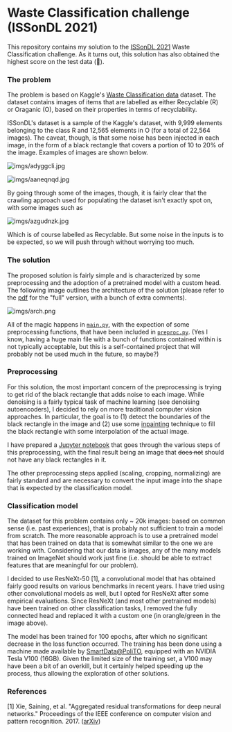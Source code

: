 # Waste Classification challenge (ISSonDL 2021)

This repository contains my solution to the [ISSonDL 2021](https://2021.dl-lab.eu/) Waste Classification challenge. As it turns out, this solution has also obtained the highest score on the test data (🥳).

### The problem

The problem is based on Kaggle's [Waste Classification data](https://www.kaggle.com/techsash/waste-classification-data) dataset. The dataset contains images of items that are labelled as either Recyclable (R) or Oraganic (O), based on their properties in terms of recyclability.

ISSonDL's dataset is a sample of the Kaggle's dataset, with 9,999 elements belonging to the class R and 12,565 elements in O (for a total of 22,564 images). The caveat, though, is that some noise has been injected in each image, in the form of a black rectangle that covers a portion of 10 to 20% of the image. Examples of images are shown below.

![imgs/adyggcli.jpg](adyggcli.jpg)

![imgs/aaneqnqd.jpg](aaneqnqd.jpg)


By going through some of the images, though, it is fairly clear that the crawling approach used for populating the dataset isn't exactly spot on, with some images such as

![imgs/azgudnzk.jpg](azgudnzk.jpg)

Which is of course labelled as Recyclable. But some noise in the inputs is to be expected, so we will push through without worrying too much. 

### The solution

The proposed solution is fairly simple and is characterized by some preprocessing and the adoption of a pretrained model with a custom head. The following image outlines the architecture of the solution (please refer to the [pdf](architecture-waste.pdf) for the "full" version, with a bunch of extra comments).

![imgs/arch.png](arch.png)

All of the magic happens in [`main.py`](main.py), with the expection of some preprocessing functions, that have been included in [`preproc.py`](preproc.py). (Yes I know, having a huge main file with a bunch of functions contained within is not typically acceptable, but this is a self-contained project that will probably not be used much in the future, so maybe?)

### Preprocessing

For this solution, the most important concern of the preprocessing is trying to get rid of the black rectangle that adds noise to each image. While denoising is a fairly typical task of machine learning (see denoising autoencoders), I decided to rely on more traditional computer vision approaches. In particular, the goal is to (1) detect the boundaries of the black rectangle in the image and (2) use some [inpainting](https://en.wikipedia.org/wiki/Inpainting) technique to fill the black rectangle with some interpolation of the actual image. 

I have prepared a [Jupyter notebook](preprocessing-notebook.ipynb) that goes through the various steps of this preprocessing, with the final result being an image that ~~does not~~ should not have any black rectangles in it. 

The other preprocessing steps applied (scaling, cropping, normalizing) are fairly standard and are necessary to convert the input image into the shape that is expected by the classification model.

### Classification model

The dataset for this problem contains only ~ 20k images: based on common sense (i.e. past experiences), that is probably not sufficient to train a model from scratch. The more reasonable approach is to use a pretrained model that has been trained on data that is somewhat similar to the one we are working with. Considering that our data is images, any of the many models trained on ImageNet should work just fine (i.e. should be able to extract features that are meaningful for our problem).

I decided to use ResNeXt-50 [1], a convolutional model that has obtained fairly good results on various benchmarks in recent years. I have tried using other convolutional models as well, but I opted for ResNeXt after some empirical evaluations. Since ResNeXt (and most other pretrained models) have been trained on other classification tasks, I removed the fully connected head and replaced it with a custom one (in orangle/green in the image above).

The model has been trained for 100 epochs, after which no significant decrease in the loss function occurred. The training has been done using a machine made available by [SmartData@PoliTO](https://smartdata.polito.it/), equipped with an NVIDIA Tesla V100 (16GB). Given the limited size of the training set, a V100 may have been a bit of an overkill, but it certainly helped speeding up the process, thus allowing the exploration of other solutions. 


### References
[1] Xie, Saining, et al. "Aggregated residual transformations for deep neural networks." Proceedings of the IEEE conference on computer vision and pattern recognition. 2017. ([arXiv](https://arxiv.org/abs/1611.05431))